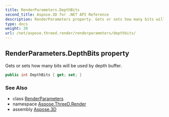 ```yaml
---
title: RenderParameters.DepthBits
second_title: Aspose.3D for .NET API Reference
description: RenderParameters property. Gets or sets how many bits will be used by depth buffer
type: docs
weight: 30
url: /net/aspose.threed.render/renderparameters/depthbits/
---
```

## RenderParameters.DepthBits property

Gets or sets how many bits will be used by depth buffer.

```csharp
public int DepthBits { get; set; }
```

### See Also

* class [RenderParameters](../)
* namespace [Aspose.ThreeD.Render](../../renderparameters/)
* assembly [Aspose.3D](../../../)


